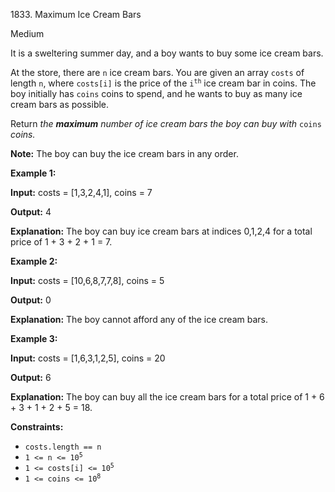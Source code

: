 1833\. Maximum Ice Cream Bars

Medium

It is a sweltering summer day, and a boy wants to buy some ice cream bars.

At the store, there are `n` ice cream bars. You are given an array `costs` of length `n`, where `costs[i]` is the price of the <code>i<sup>th</sup></code> ice cream bar in coins. The boy initially has `coins` coins to spend, and he wants to buy as many ice cream bars as possible.

Return _the **maximum** number of ice cream bars the boy can buy with_ `coins` _coins._

**Note:** The boy can buy the ice cream bars in any order.

**Example 1:**

**Input:** costs = [1,3,2,4,1], coins = 7

**Output:** 4

**Explanation:** The boy can buy ice cream bars at indices 0,1,2,4 for a total price of 1 + 3 + 2 + 1 = 7.

**Example 2:**

**Input:** costs = [10,6,8,7,7,8], coins = 5

**Output:** 0

**Explanation:** The boy cannot afford any of the ice cream bars.

**Example 3:**

**Input:** costs = [1,6,3,1,2,5], coins = 20

**Output:** 6

**Explanation:** The boy can buy all the ice cream bars for a total price of 1 + 6 + 3 + 1 + 2 + 5 = 18.

**Constraints:**

*   `costs.length == n`
*   <code>1 <= n <= 10<sup>5</sup></code>
*   <code>1 <= costs[i] <= 10<sup>5</sup></code>
*   <code>1 <= coins <= 10<sup>8</sup></code>